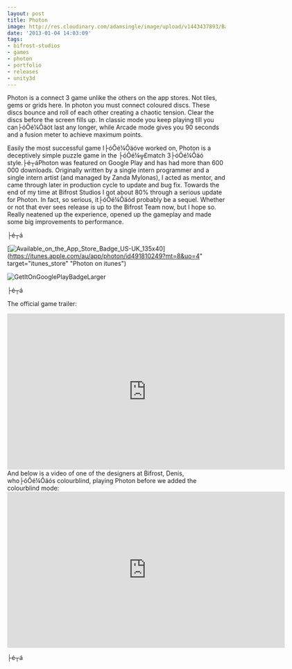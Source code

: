 ```yaml
---
layout: post
title: Photon
image: http://res.cloudinary.com/adamsingle/image/upload/v1443437893/BannerPhotonFinal_x3da4i.jpg
date: '2013-01-04 14:03:09'
tags:
- bifrost-studios
- games
- photon
- portfolio
- releases
- unity3d
---
```



Photon is a connect 3 game unlike the others on the app stores. Not tiles, gems or grids here. In photon you must connect coloured discs. These discs bounce and roll of each other creating a chaotic tension. Clear the discs before the screen fills up. In classic mode you keep playing till you can├óÔé¼Ôäót last any longer, while Arcade mode gives you 90 seconds and a fusion meter to achieve maximum points.

Easily the most successful game I├óÔé¼Ôäóve worked on, Photon is a deceptively simple puzzle game in the ├óÔé¼╦£match 3├óÔé¼Ôäó style.├é┬áPhoton was featured on Google Play and has had more than 600 000 downloads. Originally written by a single intern programmer and a single intern artist (and managed by Zanda Mylonas), I acted as mentor, and came through later in production cycle to update and bug fix. Towards the end of my time at Bifrost Studios I got about 80% through a serious update for Photon. In fact, so serious, it├óÔé¼Ôäód probably be a sequel. Whether or not that ever sees release is up to the Bifrost Team now, but I hope so. Really neatened up the experience, opened up the gameplay and made some big improvements to performance.

├é┬á

[![Available_on_the_App_Store_Badge_US-UK_135x40](http://res.cloudinary.com/adamsingle/image/upload/v1443438241/Available_on_the_App_Store_Badge_US-UK_135x40_jaoqy6.png)](https://itunes.apple.com/au/app/photon/id491810249?mt=8&uo=4" target="itunes_store" "Photon on itunes")

![GetItOnGooglePlayBadgeLarger](http://res.cloudinary.com/adamsingle/image/upload/v1443438242/GetItOnGooglePlayBadgeLarger1_hr7yh2.png)

├é┬á

The official game trailer:

<iframe allowfullscreen="" frameborder="0" height="360" src="https://www.youtube.com/embed/sDJe64pUl8M?feature=oembed" width="640"></iframe>  
 And below is a video of one of the designers at Bifrost, Denis, who├óÔé¼Ôäós colourblind, playing Photon before we added the colourblind mode:

<iframe allowfullscreen="" frameborder="0" height="360" src="https://www.youtube.com/embed/5TAAPwp033w?feature=oembed" width="640"></iframe>

├é┬á



